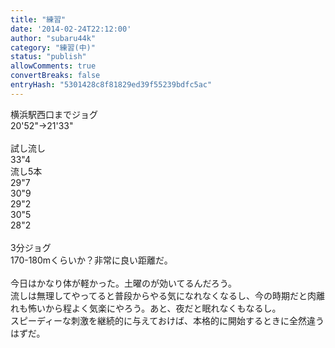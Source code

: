 ```yaml
---
title: "練習"
date: '2014-02-24T22:12:00'
author: "subaru44k"
category: "練習(中)"
status: "publish"
allowComments: true
convertBreaks: false
entryHash: "5301428c8f81829ed39f55239bdfc5ac"
---
```

横浜駅西口までジョグ<br>
20'52"→21'33"<br>
<br>
試し流し<br>
33"4<br>
流し5本<br>
29"7<br>
30"9<br>
29"2<br>
30"5<br>
28"2<br>
<br>
3分ジョグ<br>
170-180mくらいか？非常に良い距離だ。<br>
<br>
今日はかなり体が軽かった。土曜のが効いてるんだろう。<br>
流しは無理してやってると普段からやる気になれなくなるし、今の時期だと肉離れも怖いから程よく気楽にやろう。あと、夜だと眠れなくもなるし。<br>
スピーディーな刺激を継続的に与えておけば、本格的に開始するときに全然違うはずだ。
